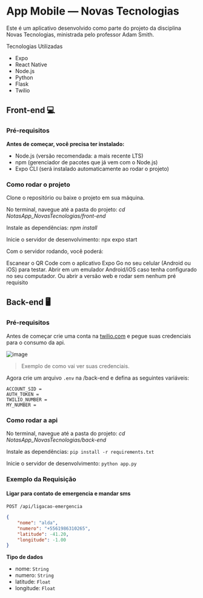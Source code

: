 # App Mobile — Novas Tecnologias
Este é um aplicativo desenvolvido como parte do projeto da disciplina Novas Tecnologias, ministrada pelo professor Adam Smith.

Tecnologias Utilizadas
- Expo
- React Native
- Node.js
- Python
- Flask
- Twilio

## Front-end 💻

### Pré-requisitos
**Antes de começar, você precisa ter instalado:**

- Node.js (versão recomendada: a mais recente LTS)
- npm (gerenciador de pacotes que já vem com o Node.js)
- Expo CLI (será instalado automaticamente ao rodar o projeto)

### Como rodar o projeto
Clone o repositório ou baixe o projeto em sua máquina.

No terminal, navegue até a pasta do projeto:
*cd NotasApp_NovasTecnologias/front-end*

Instale as dependências:
*npm install*

Inicie o servidor de desenvolvimento:
npx expo start

Com o servidor rodando, você poderá:

Escanear o QR Code com o aplicativo Expo Go no seu celular (Android ou iOS) para testar.
Abrir em um emulador Android/iOS caso tenha configurado no seu computador.
Ou abrir a versão web e rodar sem nenhum pré requisito

## Back-end 🖥

### Pré-requisitos
Antes de começar crie uma conta na [twilio.com](https://www.twilio.com/pt-br) e pegue suas credenciais para o consumo da api.

![image](https://github.com/user-attachments/assets/d982533f-54e8-4f41-90ee-eeac1d305653)
> Exemplo de como vai ver suas credenciais.

Agora crie um arquivo `.env` na /back-end e defina as seguintes variáveis:

```env
ACCOUNT_SID = 
AUTH_TOKEN = 
TWILIO_NUMBER = 
MY_NUMBER =
```

### Como rodar a api

No terminal, navegue até a pasta do projeto: 
*cd NotasApp_NovasTecnologias/back-end*

Instale as dependências: 
`pip install -r requirements.txt`

Inicie o servidor de desenvolvimento: 
`python app.py`


### Exemplo da Requisição 
#### Ligar para contato de emergencia e mandar sms 
`POST /api/ligacao-emergencia`
```json
{
	"nome": "alda",
	"numero": "+5561986310265",
	"latitude": -41.20,
	"longitude": -1.00 
}
```
**Tipo de dados**
- nome: `String`
- numero: `String`
- latitude: `Float`
- longitude: `Float`




